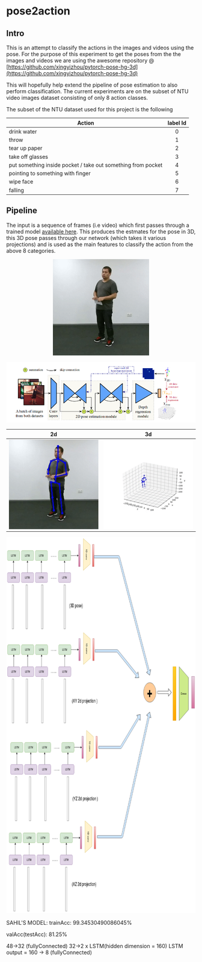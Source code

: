 # pose2action

## Intro
This is an attempt to classify the actions in the images and videos using the pose. For the purpose of this experiment
to get the poses from the the images and videos we are using the awesome repository @
[https://github.com/xingyizhou/pytorch-pose-hg-3d](https://github.com/xingyizhou/pytorch-pose-hg-3d)

This will hopefully help extend the pipeline of pose estimation to also perform classification. The current experiments are on the subset of
NTU video images dataset consisting of only 8 action classes.

The subset of the NTU dataset used for this project is the following

| Action            | label Id      |
| -------------     |:-------------:|
| drink water       | 0             |
| throw             | 1             |
| tear up paper     | 2             |
| take off glasses  | 3             |
| put something inside pocket / take out something from pocket | 4             |
| pointing to something with finger | 5             |
| wipe face | 6             |
| falling | 7             |

## Pipeline
The input is a sequence of frames (i.e video) which first passes through a trained model [available here](https://github.com/xingyizhou/pytorch-pose-hg-3d).
This produces the estmates for the pose in 3D, this 3D pose passes through our network (which takes it various projections) and is used as the main features to classify the action from the above 8 categories.

<p align='center'>
  <img src='./outputs/readme_out/input.gif' alt='input'/>
</p>

<p align='center'>
  <img src='./outputs/readme_out/xingy_net.png' alt='x net'/>
</p>

| 2d            | 3d      |
| -------------     |:-------------:|
| ![input](./outputs/readme_out/output_ske.gif)      | ![input](./outputs/readme_out/3d_ske.gif)           |
   


<p align='center'>
  <img src='./outputs/readme_out/main_model0.png' alt='main model0' style="width: 1000px; height: 1000px" />
</p>






SAHIL'S MODEL:
trainAcc: 99.34530490086045%

valAcc(testAcc): 81.25%

48->32 (fullyConnected)
32->2 x LSTM(hidden dimension = 160)
LSTM output = 160 -> 8 (fullyConnected) 

